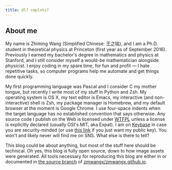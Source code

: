 ```yaml
---
title: dl? cmplnts?
---
```

## About me

My name is Zhiming Wang (Simplified Chinese: 王之铭), and I am a Ph.D. student in theoretical physics at Princeton (first year as of September 2016). Previously I earned my bachelor's degree in mathematics and physics at Stanford, and I still consider myself a would-be mathematician alongside physicist. I enjoy coding in my spare time, for fun and profit — I hate repetitive tasks, so computer programs help me automate and get things done quickly.

My first programming language was Pascal and I consider C my mother tongue, but recently I write most of my stuff in Python and Zsh. My operating system is OS X, my text editor is Emacs, my interactive (and non-interactive) shell is Zsh, my package manager is Homebrew, and my default browser at the moment is Google Chrome. I use four-space indents when the target language has no established convention that says otherwise. Any source code I publish on the Web is licensed under [WTFPL](http://www.wtfpl.net/) unless a license is explicitly declared (usually OSI's MIT, aka Expat). I am on [Keybase](https://keybase.io/zmwangx) in case you are security-minded (or use [this link](https://keybase.io/zmwangx/key.asc) if you just want my public key). You won't and likely never will find me on SNS. What else is there to tell?

This blog could be about anything, but most of the stuff here should be technical. Oh yes, this blog is fully open source, down to how image assets were generated. All tools necessary for reproducing this blog are either in or documented in [the source branch](https://github.com/zmwangx/zmwangx.github.io/tree/source) of [zmwangx/zmwangx.github.io](https://github.com/zmwangx/zmwangx.github.io).
